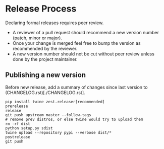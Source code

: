 # Release Process

Declaring formal releases requires peer review.

* A reviewer of a pull request should recommend a new version number (patch, minor or major).
* Once your change is merged feel free to bump the version as recommended by the reviewer.
* A new version number should not be cut without peer review unless done by the project maintainer.

## Publishing a new version

Before new release, add a summary of changes since last version to (CHANGELOG.rst)[./CHANGELOG.rst].

```
pip install twine zest.releaser[recommended]
prerelease
release
git push upstream master --follow-tags
# remove prev distros, or else twine would try to upload them
rm -rf dist
python setup.py sdist
twine upload --repository pypi --verbose dist/*
postrelease
git push
```

